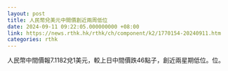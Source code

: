 ```yaml
---
layout: post
title: 人民幣兌美元中間價創近兩周低位
date: 2024-09-11 09:22:05.000000000 +08:00
link: https://news.rthk.hk/rthk/ch/component/k2/1770154-20240911.htm
categories: rthk
---
```


人民幣中間價報7.1182兌1美元，較上日中間價跌46點子，創近兩星期低位。位。
